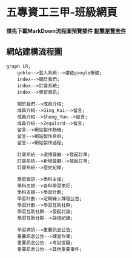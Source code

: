 # 五專資工三甲-班級網頁
#### 請先下載MarkDown流程圖預覽插件 [點擊瀏覽套件](vscode:extension/bierner.markdown-mermaid)
## 網站建構流程圖
```mermaid
graph LR;
    goble-->登入系統-->連結google帳號;
    index-->關於我們;
    index-->訂餐系統;
    index-->學習資訊;

    關於我們-->成員介紹;
    成員介紹-->Ging_Kai-->留言;
    成員介紹-->Sheng_Yun-->留言;
    成員介紹-->Zequlard-->留言;
    留言-->網站製作動機;
    留言-->網站製作目的;
    留言-->網站製作過程;

    訂餐系統-->選擇餐廳-->發起訂單;
    訂餐系統-->新增餐廳-->發起訂單;
    訂餐系統-->歷史紀錄;

    學習資訊-->學科支援;
    學科支援-->各科學習筆記;
    學科支援-->學習計劃;
    學習計劃-->定期線上課程公告;
    學習計劃-->學習互助社群;
    學習互助社群-->發起討論;
    學習互助社群-->論壇紀錄;

    學習資訊-->重要訊息公告;
    重要訊息公告-->課堂作業;
    重要訊息公告-->考試提醒;
    重要訊息公告-->其他重要事件;

```